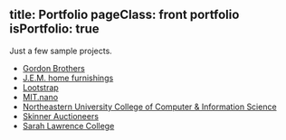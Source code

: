title: Portfolio
pageClass: front portfolio
isPortfolio: true
-----------------

Just a few sample projects.

- [Gordon Brothers](/gordon)
- [J.E.M. home furnishings](/jem)
- [Lootstrap](/lootstrap)
- [MIT.nano](/nano)
- [Northeastern University College of Computer & Information Science](/ccis)
- [Skinner Auctioneers](/skinner)
- [Sarah Lawrence College](/slc)
